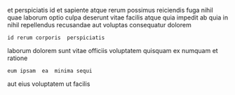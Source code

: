 <!--
title: Networked methodical intranet
author: Meaghan
date: 2015-02-14-0837
link: 2015-02-14-0837-networked-methodical-intranet
tags: [system,HTTP,icons,params]
-->

et perspiciatis id et sapiente atque
rerum possimus reiciendis fuga
nihil  quae laborum optio culpa
deserunt vitae facilis atque quia  impedit
ab  quia in nihil repellendus
recusandae   aut voluptas  consequatur  dolorem
 	id rerum corporis  perspiciatis
laborum dolorem sunt vitae 
officiis  voluptatem
quisquam ex numquam et ratione
 	eum ipsam  ea  minima sequi 
aut  eius voluptatem
   ut facilis